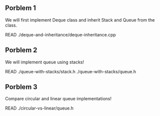 Porblem 1
---------

We will first implement Deque class and inherit
Stack and Queue from the class. 

READ
./deque-and-inheritance/deque-inheritance.cpp

Porblem 2
---------

We will implement queue using stacks!

READ
./queue-with-stacks/stack.h
./queue-with-stacks/queue.h

Porblem 3
---------

Compare circular and linear queue implementations!

READ
./circular-vs-linear/queue.h
